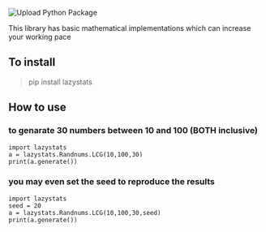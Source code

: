 ![Upload Python Package](https://github.com/chindimaga/lazystats/workflows/Upload%20Python%20Package/badge.svg)


This library has basic mathematical implementations which can increase your working pace

## To install 
> pip install lazystats
## How to use 

### to genarate 30 numbers between 10 and 100 (BOTH inclusive) 
```
import lazystats
a = lazystats.Randnums.LCG(10,100,30)
print(a.generate())
```

### you may even set the seed to reproduce the results
```
import lazystats
seed = 20
a = lazystats.Randnums.LCG(10,100,30,seed)
print(a.generate())
```
